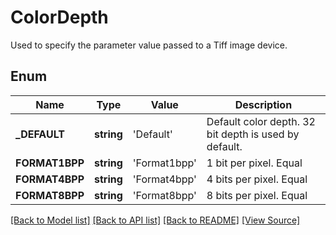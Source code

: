 ﻿# ColorDepth
Used to specify the parameter value passed to a Tiff image device.

## Enum
Name | Type | Value | Description
------------ | ------------- | ------------- | -------------
**_DEFAULT** | **string** | 'Default' | Default color depth. 32 bit depth is used by default.
**FORMAT1BPP** | **string** | 'Format1bpp' | 1 bit per pixel. Equal
**FORMAT4BPP** | **string** | 'Format4bpp' | 4 bits per pixel. Equal
**FORMAT8BPP** | **string** | 'Format8bpp' | 8 bits per pixel. Equal

[[Back to Model list]](../README.md#documentation-for-models) [[Back to API list]](../README.md#documentation-for-api-endpoints) [[Back to README]](../README.md) [[View Source]](../src/Aspose/PDF/Model/ColorDepth.php)

